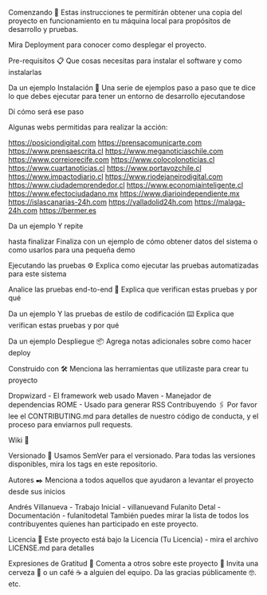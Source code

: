 Comenzando 🚀 Estas instrucciones te permitirán obtener una copia del proyecto en funcionamiento en tu máquina local para propósitos de desarrollo y pruebas.

Mira Deployment para conocer como desplegar el proyecto.

Pre-requisitos 📋 Que cosas necesitas para instalar el software y como instalarlas

Da un ejemplo Instalación 🔧 Una serie de ejemplos paso a paso que te dice lo que debes ejecutar para tener un entorno de desarrollo ejecutandose

Dí cómo será ese paso

Algunas webs permitidas para realizar la acción:

https://posiciondigital.com
https://prensacomunicarte.com
https://www.prensaescrita.cl
https://www.meganoticiaschile.com
https://www.correiorecife.com
https://www.colocolonoticias.cl
https://www.cuartanoticias.cl
https://www.portavozchile.cl
https://www.impactodiario.cl
https://www.riodejaneirodigital.com
https://www.ciudademprendedor.cl
https://www.economiainteligente.cl
https://www.efectociudadano.mx
https://www.diarioindependiente.mx
https://islascanarias-24h.com
https://valladolid24h.com
https://malaga-24h.com
https://bermer.es

Da un ejemplo Y repite

hasta finalizar Finaliza con un ejemplo de cómo obtener datos del sistema o como usarlos para una pequeña demo

Ejecutando las pruebas ⚙️ Explica como ejecutar las pruebas automatizadas para este sistema

Analice las pruebas end-to-end 🔩 Explica que verifican estas pruebas y por qué

Da un ejemplo Y las pruebas de estilo de codificación ⌨️ Explica que verifican estas pruebas y por qué

Da un ejemplo Despliegue 📦 Agrega notas adicionales sobre como hacer deploy

Construido con 🛠️ Menciona las herramientas que utilizaste para crear tu proyecto

Dropwizard - El framework web usado Maven - Manejador de dependencias ROME - Usado para generar RSS Contribuyendo 🖇️ Por favor lee el CONTRIBUTING.md para detalles de nuestro código de conducta, y el proceso para enviarnos pull requests.

Wiki 📖

Versionado 📌 Usamos SemVer para el versionado. Para todas las versiones disponibles, mira los tags en este repositorio.

Autores ✒️ Menciona a todos aquellos que ayudaron a levantar el proyecto desde sus inicios

Andrés Villanueva - Trabajo Inicial - villanuevand Fulanito Detal - Documentación - fulanitodetal También puedes mirar la lista de todos los contribuyentes quíenes han participado en este proyecto.

Licencia 📄 Este proyecto está bajo la Licencia (Tu Licencia) - mira el archivo LICENSE.md para detalles

Expresiones de Gratitud 🎁 Comenta a otros sobre este proyecto 📢 Invita una cerveza 🍺 o un café ☕ a alguien del equipo. Da las gracias públicamente 🤓. etc.
